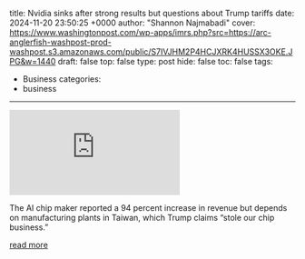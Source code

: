 title: Nvidia sinks after strong results but questions about Trump tariffs
date: 2024-11-20 23:50:25 +0000
author: "Shannon Najmabadi"
cover: https://www.washingtonpost.com/wp-apps/imrs.php?src=https://arc-anglerfish-washpost-prod-washpost.s3.amazonaws.com/public/S7IVJHM2P4HCJXRK4HUSSX3OKE.JPG&w=1440
draft: false
top: false
type: post
hide: false
toc: false
tags:
  - Business
categories:
  - business
---

![](https://www.washingtonpost.com/wp-apps/imrs.php?src=https://arc-anglerfish-washpost-prod-washpost.s3.amazonaws.com/public/S7IVJHM2P4HCJXRK4HUSSX3OKE.JPG&w=1440)

The AI chip maker reported a 94 percent increase in revenue but depends on manufacturing plants in Taiwan, which Trump claims “stole our chip business.”

[read more](https://www.washingtonpost.com/technology/2024/11/20/nvidia-results-ai-stock-tariffs-trump/)
